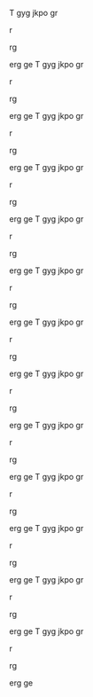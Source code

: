 T
gyg
jkpo
gr

r

rg


erg
ge
T
gyg
jkpo
gr

r

rg


erg
ge
T
gyg
jkpo
gr

r

rg


erg
ge
T
gyg
jkpo
gr

r

rg


erg
ge
T
gyg
jkpo
gr

r

rg


erg
ge
T
gyg
jkpo
gr

r

rg


erg
ge
T
gyg
jkpo
gr

r

rg


erg
ge
T
gyg
jkpo
gr

r

rg


erg
ge
T
gyg
jkpo
gr

r

rg


erg
ge
T
gyg
jkpo
gr

r

rg


erg
ge
T
gyg
jkpo
gr

r

rg


erg
ge
T
gyg
jkpo
gr

r

rg


erg
ge
T
gyg
jkpo
gr

r

rg


erg
ge
